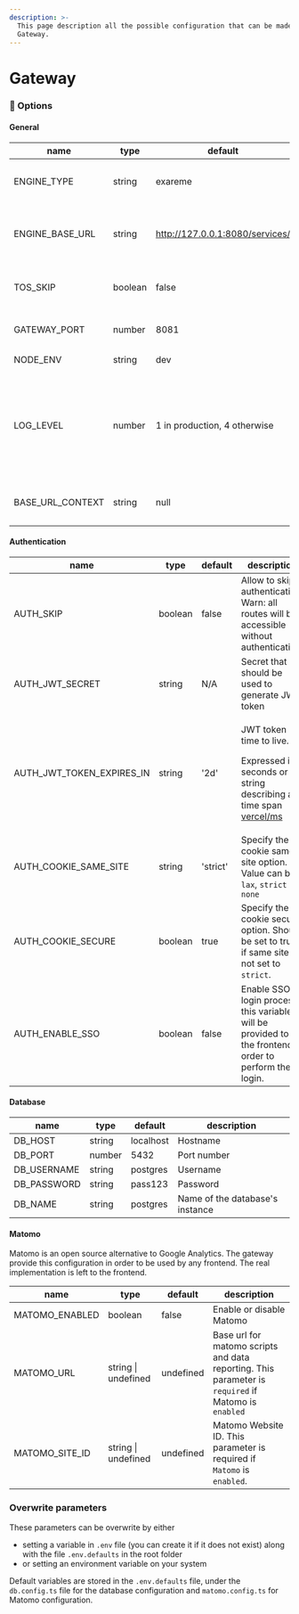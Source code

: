 ```yaml
---
description: >-
  This page description all the possible configuration that can be made in the
  Gateway.
---
```


# Gateway

### :toolbox: Options

#### General

| name               | type    | default                         | description                                                                                                                                                                  |
| ------------------ | ------- | ------------------------------- | ---------------------------------------------------------------------------------------------------------------------------------------------------------------------------- |
| ENGINE\_TYPE       | string  | exareme                         | Define the connector that should be used : **`exareme, datashield, csv, local`**.                                                                                            |
| ENGINE\_BASE\_URL  | string  | http://127.0.0.1:8080/services/ | Specify the endpoint for the data source. The parameter will be provided for the connector.                                                                                  |
| TOS\_SKIP          | boolean | false                           | Allow to skip the `terms of services` (this parameter is provided to the frontend)                                                                                           |
| GATEWAY\_PORT      | number  | 8081                            | Indicate the port that should be used by the gateway                                                                                                                         |
| NODE\_ENV          | string  | dev                             | Value can be `prod` or `dev`                                                                                                                                                 |
| LOG\_LEVEL         | number  | 1 in production, 4 otherwise    | <p>Values in range [1;4] <br>1: 'warn', 'error'<br>2: 'warn', 'error', 'log'</p><p>3: 'warn', 'error', 'log', 'verbose'<br>4: 'warn', 'error', 'log', 'verbose', 'debug'</p> |
| BASE\_URL\_CONTEXT | string  | null                            | Define context of the gateway. E.g. `api` if the api is under `http://127.0.0.1/api/`                                                                                        |

#### Authentication

| name                          | type    | default  | description                                                                                                                                       |
| ----------------------------- | ------- | -------- | ------------------------------------------------------------------------------------------------------------------------------------------------- |
| AUTH\_SKIP                    | boolean | false    | Allow to skip authentication. Warn: all routes will be accessible without authentication.                                                         |
| AUTH\_JWT\_SECRET             | string  | N/A      | Secret that should be used to generate JWT token                                                                                                  |
| AUTH\_JWT\_TOKEN\_EXPIRES\_IN | string  | '2d'     | <p>JWT token time to live.</p><p>Expressed in seconds or a string describing a time span <a href="https://github.com/vercel/ms">vercel/ms</a></p> |
| AUTH\_COOKIE\_SAME\_SITE      | string  | 'strict' | Specify the cookie same site option. Value can be  `lax`, `strict` or `none`                                                                      |
| AUTH\_COOKIE\_SECURE          | boolean | true     | Specify the cookie secure option. Should be set to true if same site is not set to `strict`.                                                      |
| AUTH\_ENABLE\_SSO             | boolean | false    | Enable SSO login process, this variable will be provided to the frontend in order to perform the login.                                           |

#### Database

| name         | type   | default   | description                     |
| ------------ | ------ | --------- | ------------------------------- |
| DB\_HOST     | string | localhost | Hostname                        |
| DB\_PORT     | number | 5432      | Port number                     |
| DB\_USERNAME | string | postgres  | Username                        |
| DB\_PASSWORD | string | pass123   | Password                        |
| DB\_NAME     | string | postgres  | Name of the database's instance |

#### Matomo

Matomo is an open source alternative to Google Analytics. The gateway provide this configuration in order to be used by any frontend. The real implementation is left to the frontend.

| name             | type                | default   | description                                                                                         |
| ---------------- | ------------------- | --------- | --------------------------------------------------------------------------------------------------- |
| MATOMO\_ENABLED  | boolean             | false     | Enable or disable Matomo                                                                            |
| MATOMO\_URL      | string \| undefined | undefined | Base url for matomo scripts and data reporting. This parameter is `required` if Matomo is `enabled` |
| MATOMO\_SITE\_ID | string \| undefined | undefined | Matomo Website ID. This parameter is required if `Matomo` is `enabled`.                             |

### Overwrite parameters

These parameters can be overwrite by either

* setting a variable in `.env` file (you can create it if it does not exist) along with the file `.env.defaults` in the root folder
* or setting an environment variable on your system

Default variables are stored in the `.env.defaults` file, under the `db.config.ts` file for the database configuration and `matomo.config.ts` for Matomo configuration.
